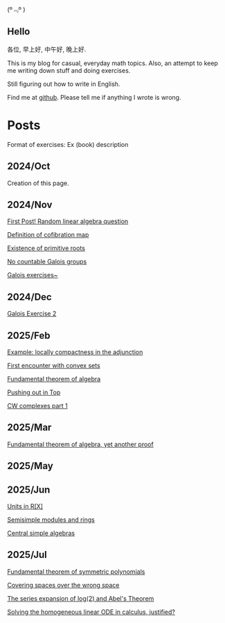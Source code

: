 

(º﹃º )

## Hello

各位, 早上好, 中午好, 晚上好.

This is my blog for casual,
everyday math topics. Also, an attempt to keep me writing down stuff and doing exercises. 

Still figuring out how to write in English.

<!-- I'm also working on a slightly more well-ordered notes on analysis and differential geometry at [Calculus](https://github.com/caelestia/Calculus). -->

Find me at [github](https://github.com/caelestia). Please tell me if anything I wrote is wrong.

# Posts

Format of exercises: Ex (book) description

## 2024/Oct

Creation of this page.

## 2024/Nov

[First Post! Random linear algebra question](https://caelestia.github.io/2024/1104.html)

[Definition of cofibration map](https://caelestia.github.io/2024/1105.html)

[Existence of primitive roots](https://caelestia.github.io/2024/1106.html)

<!-- [Paracompact spaces and partition of unity](https://caelestia.github.io/2024/1109.html) -->

[No countable Galois groups](https://caelestia.github.io/2024/1121.html)

[Galois exercises~](https://caelestia.github.io/2024/1123.html)

## 2024/Dec

[Galois Exercise 2](https://caelestia.github.io/2024/1204.html)

<!-- [Similarity of matrices and field extension](https://caelestia.github.io/2024/1207.html)/ -->

## 2025/Feb

[Example: locally compactness in the adjunction](https://caelestia.github.io/2025/0201.html)

[First encounter with convex sets](https://caelestia.github.io/2025/0221.html)

[Fundamental theorem of algebra](https://caelestia.github.io/2025/0222.html)

[Pushing out in Top](https://caelestia.github.io/2025/0223.html)

[CW complexes part 1](https://caelestia.github.io/2025/0227.html)

## 2025/Mar

<!-- [CW complexes part 2](https://caelestia.github.io/2025/0302.html) -->

[Fundamental theorem of algebra, yet another proof](https://caelestia.github.io/2025/0306.html)

## 2025/May

<!-- [Binomial Series??](https://caelestia.github.io/2025/0503.html) -->

## 2025/Jun

[Units in R[X]](https://caelestia.github.io/2025/0602.html)

[Semisimple modules and rings](https://caelestia.github.io/2025/0603.pdf)

[Central simple algebras](https://caelestia.github.io/2025/0605.pdf)

<!-- [Witt's theorem of quadratic forms](https://caelestia.github.io/2025/0606.pdf) -->

## 2025/Jul

[Fundamental theorem of symmetric polynomials](https://caelestia.github.io/2025/0714.pdf)

[Covering spaces over the wrong space](https://caelestia.github.io/2025/0715.pdf)

[The series expansion of log(2) and Abel's Theorem](https://caelestia.github.io/2025/0717.pdf)

[Solving the homogeneous linear ODE in calculus, justified?](https://caelestia.github.io/2025/0721.pdf)
<!-- append -->